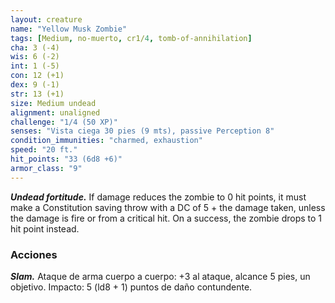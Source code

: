 ```yaml
---
layout: creature
name: "Yellow Musk Zombie"
tags: [Medium, no-muerto, cr1/4, tomb-of-annihilation]
cha: 3 (-4)
wis: 6 (-2)
int: 1 (-5)
con: 12 (+1)
dex: 9 (-1)
str: 13 (+1)
size: Medium undead
alignment: unaligned
challenge: "1/4 (50 XP)"
senses: "Vista ciega 30 pies (9 mts), passive Perception 8"
condition_immunities: "charmed, exhaustion"
speed: "20 ft."
hit_points: "33 (6d8 +6)"
armor_class: "9"
---
```


***Undead fortitude.*** If damage reduces the zombie to 0 hit points, it must make a Constitution saving throw with a DC of 5 + the damage taken, unless the damage is fire or from a critical hit. On a success, the zombie drops to 1 hit point instead.

### Acciones

***Slam.*** Ataque de arma cuerpo a cuerpo: +3 al ataque, alcance 5 pies, un objetivo. Impacto: 5 (ld8 + 1) puntos de daño contundente.
